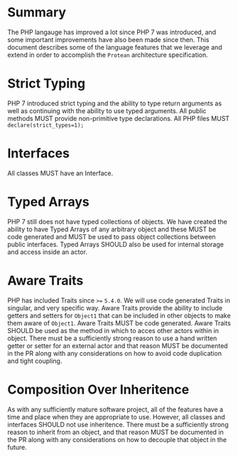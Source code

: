 # Summary
The PHP langauge has improved a lot since PHP 7 was introduced, and some important improvements have also been made since then. This document describes some of the language features that we leverage and extend in order to accomplish the `Protean` architecture specification.

# Strict Typing
PHP 7 introduced strict typing and the ability to type return arguments as well as continuing with the ability to use typed arguments. All public methods MUST provide non-primitive type declarations. All PHP files MUST `declare(strict_types=1);`

# Interfaces
All classes MUST have an Interface. 

# Typed Arrays
PHP 7 still does not have typed collections of objects. We have created the ability to have Typed Arrays of any arbitrary object and these MUST be code generated and MUST be used to pass object collections between public interfaces. Typed Arrays SHOULD also be used for internal storage and access inside an actor.

# Aware Traits
PHP has included Traits since `>=` `5.4.0`. We will use code generated Traits in singular, and very specific way. Aware Traits provide the ability to include getters and setters for `Object1` that can be included in other objects to make them aware of `Object1`.  Aware Traits MUST be code generated.  Aware Traits SHOULD be used as the method in which to acces other actors within in object.  There must be a sufficiently strong reason to use a hand written getter or setter for an external actor and that reason MUST be documented in the PR along with any considerations on how to avoid code duplication and tight coupling.

# Composition Over Inheritence
As with any sufficiently mature software project, all of the features have a time and place when they are appropriate to use.  However, all classes and interfaces SHOULD not use inheritence. There must be a sufficiently strong reason to inherit from an object, and that reason MUST be documented in the PR along with any considerations on how to decouple that object in the future.
